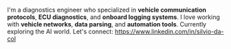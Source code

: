 I'm a diagnostics engineer who specialized in **vehicle communication protocols**, **ECU diagnostics**, and **onboard logging systems**.
I love working with **vehicle networks**, **data parsing**, and **automation tools**.
Currently exploring the AI world.
Let's connect: https://www.linkedin.com/in/silvio-da-col
